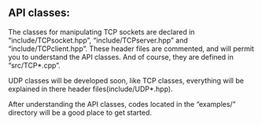 <h2>API classes:</h2>
<p>The classes for manipulating TCP sockets are declared in “include/TCPsocket.hpp”, “include/TCPserver.hpp” 
and “include/TCPclient.hpp”. These header files are commented, and will permit you to understand the API classes.
And of course, they are defined in “src/TCP*.cpp”.

UDP classes will be developed soon, like TCP classes, everything will be explained in there header files(include/UDP*.hpp).

After understanding the API classes, codes located in the “examples/” directory will be a good place to get started.</p>
